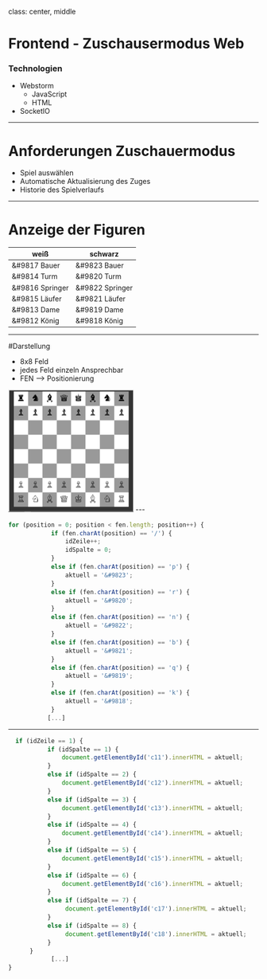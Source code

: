 class: center, middle
# Frontend - Zuschausermodus Web

### Technologien
- Webstorm
	- JavaScript
	- HTML
- SocketIO

---

# Anforderungen Zuschauermodus

- Spiel auswählen
- Automatische Aktualisierung des Zuges
- Historie des Spielverlaufs

---

# Anzeige der Figuren

|weiß			|schwarz|
|--			|--|
|&#9817 Bauer		|&#9823 Bauer|
|&#9814 Turm		|&#9820 Turm|
|&#9816 Springer	|&#9822 Springer|
|&#9815 Läufer		|&#9821 Läufer|
|&#9813 Dame		|&#9819 Dame|
|&#9812 König		|&#9818 König|

---

#Darstellung

- 8x8 Feld
- jedes Feld einzeln Ansprechbar
- FEN --> Positionierung

<img src="../images/frontend/SchachbrettWEB.png" width="50%" />
---

```js
for (position = 0; position < fen.length; position++) {
            if (fen.charAt(position) == '/') {
                idZeile++;
                idSpalte = 0;
            }
            else if (fen.charAt(position) == 'p') {
                aktuell = '&#9823';
            }
            else if (fen.charAt(position) == 'r') {
                aktuell = '&#9820';
            }
            else if (fen.charAt(position) == 'n') {
                aktuell = '&#9822';
            }
            else if (fen.charAt(position) == 'b') {
                aktuell = '&#9821';
            }
            else if (fen.charAt(position) == 'q') {
                aktuell = '&#9819';
            }
            else if (fen.charAt(position) == 'k') {
                aktuell = '&#9818';
            }
           [...]
```
---
```js
  if (idZeile == 1) {
           if (idSpalte == 1) {
               document.getElementById('c11').innerHTML = aktuell;
           }
           else if (idSpalte == 2) {
               document.getElementById('c12').innerHTML = aktuell;
           }
           else if (idSpalte == 3) {
               document.getElementById('c13').innerHTML = aktuell;
           }
           else if (idSpalte == 4) {
               document.getElementById('c14').innerHTML = aktuell;
           }
           else if (idSpalte == 5) {
               document.getElementById('c15').innerHTML = aktuell;
           }
           else if (idSpalte == 6) {
               document.getElementById('c16').innerHTML = aktuell;
           }
           else if (idSpalte == 7) {
                document.getElementById('c17').innerHTML = aktuell;
           }
           else if (idSpalte == 8) {
                document.getElementById('c18').innerHTML = aktuell;
           }
      }
            [...]
}
```

